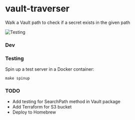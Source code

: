 # vault-traverser
Walk a Vault path to check if a secret exists in the given path

![Testing](https://github.com/lucassha/vault-traverser/actions/workflows/test.yml/badge.svg)

### Dev

### Testing

Spin up a test server in a Docker container:

`make spinup`

### TODO
- Add testing for SearchPath method in Vault package
- Add Terraform for S3 bucket
- Deploy to Homebrew